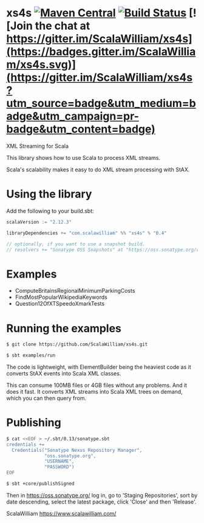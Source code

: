 xs4s [![Maven Central](https://img.shields.io/maven-central/v/com.scalawilliam/xs4s_2.11.svg)](https://maven-badges.herokuapp.com/maven-central/com.scalawilliam/xs4s_2.11) [![Build Status](https://travis-ci.org/ScalaWilliam/xs4s.svg?branch=master)](https://travis-ci.org/ScalaWilliam/xs4s) [![Join the chat at https://gitter.im/ScalaWilliam/xs4s](https://badges.gitter.im/ScalaWilliam/xs4s.svg)](https://gitter.im/ScalaWilliam/xs4s?utm_source=badge&utm_medium=badge&utm_campaign=pr-badge&utm_content=badge)
====



XML Streaming for Scala

This library shows how to use Scala to process XML streams.

Scala's scalability makes it easy to do XML stream processing with StAX.

Using the library
======

Add the following to your build.sbt:

```sbt
scalaVersion := "2.12.3"

libraryDependencies += "com.scalawilliam" %% "xs4s" % "0.4"

// optionally, if you want to use a snapshot build.
// resolvers += "Sonatype OSS Snapshots" at "https://oss.sonatype.org/content/repositories/snapshots"
```

Examples
======

* ComputeBritainsRegionalMinimumParkingCosts
* FindMostPopularWikipediaKeywords
* Question12OfXTSpeedoXmarkTests

Running the examples
======


```bash
$ git clone https://github.com/ScalaWilliam/xs4s.git

$ sbt examples/run
```

The code is lightweight, with ElementBuilder being the heaviest code as it converts
StAX events into Scala XML classes.

This can consume 100MB files or 4GB files without any problems. And it does it fast. It converts XML streams into Scala XML trees on demand, which you can then query from.

Publishing
======
``` bash
$ cat <<EOF > ~/.sbt/0.13/sonatype.sbt
credentials +=
  Credentials("Sonatype Nexus Repository Manager",
              "oss.sonatype.org",
              "USERNAME",
              "PASSWORD")
EOF

$ sbt +core/publishSigned
```

Then in https://oss.sonatype.org/ log in, go to 'Staging Repositories', sort by date descending, select the latest package, click 'Close' and then 'Release'.

ScalaWilliam <https://www.scalawilliam.com/>
